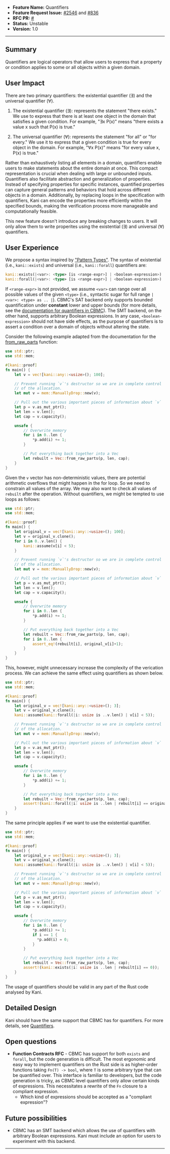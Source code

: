 - **Feature Name:** Quantifiers
- **Feature Request Issue:** [#2546](https://github.com/model-checking/kani/issues/2546) and [#836](https://github.com/model-checking/kani/issues/836)
- **RFC PR:** [#](https://github.com/model-checking/kani/pull/)
- **Status:** Unstable
- **Version:** 1.0

-------------------

## Summary

Quantifiers are logical operators that allow users to express that a property or condition applies to some or all objects within a given domain.

## User Impact

There are two primary quantifiers: the existential quantifier (∃) and the universal quantifier (∀).

1. The existential quantifier (∃): represents the statement "there exists." We use to express that there is at least one object in the domain that satisfies a given condition. For example, "∃x P(x)" means "there exists a value x such that P(x) is true."

2. The universal quantifier (∀): represents the statement "for all" or "for every." We use it to express that a given condition is true for every object in the domain. For example, "∀x P(x)" means "for every value x, P(x) is true."

Rather than exhaustively listing all elements in a domain, quantifiers enable users to make statements about the entire domain at once. This compact representation is crucial when dealing with large or unbounded inputs. Quantifiers also facilitate abstraction and generalization of properties. Instead of specifying properties for specific instances, quantified properties can capture general patterns and behaviors that hold across different objects in a domain. Additionally, by replacing loops in the specification with quantifiers, Kani can encode the properties more efficiently within the specified bounds, making the verification process more manageable and computationally feasible.

This new feature doesn't introduce any breaking changes to users. It will only allow them to write properites using the existential (∃) and universal (∀) quantifiers.

## User Experience

We propose a syntax inspired by ["Pattern Types"](https://github.com/rust-lang/rust/pull/120131). The syntax of existential (i.e., `kani::exists`) and universal (i.e., `kani::forall`) quantifiers are:

```rust
kani::exists(|<var>: <type> [is <range-expr>] | <boolean-expression>)
kani::forall(|<var>: <type> [is <range-expr>] | <boolean-expression>)
```

If `<range-expr>` is not provided, we assume `<var>` can range over all possible values of the given `<type>` (i.e., syntactic sugar for full range `|<var>: <type> as .. |`). CBMC's SAT backend only supports bounded quantification under **constant** lower and upper bounds (for more details, see the [documentation for quantifiers in CBMC](https://diffblue.github.io/cbmc/contracts-quantifiers.html)). The SMT backend, on the other hand, supports arbitrary Boolean expressions. In any case, `<boolean-expression>` should not have side effects, as the purpose of quantifiers is to assert a condition over a domain of objects without altering the state.

Consider the following example adapted from the documentation for the [from_raw_parts](https://doc.rust-lang.org/std/vec/struct.Vec.html#method.from_raw_parts) function:

```rust
use std::ptr;
use std::mem;

#[kani::proof]
fn main() {
    let v = vec![kani::any::<usize>(); 100];

    // Prevent running `v`'s destructor so we are in complete control
    // of the allocation.
    let mut v = mem::ManuallyDrop::new(v);

    // Pull out the various important pieces of information about `v`
    let p = v.as_mut_ptr();
    let len = v.len();
    let cap = v.capacity();

    unsafe {
        // Overwrite memory
        for i in 0..len {
            *p.add(i) += 1;
        }

        // Put everything back together into a Vec
        let rebuilt = Vec::from_raw_parts(p, len, cap);
    }
}
```

Given the `v` vector has non-deterministic values, there are potential arithmetic overflows that might happen in the for loop. So we need to constrain all values of the array. We may also want to check all values of `rebuilt` after the operation. Without quantifiers, we might be tempted to use loops as follows:

```rust
use std::ptr;
use std::mem;

#[kani::proof]
fn main() {
    let original_v = vec![kani::any::<usize>(); 100];
    let v = original_v.clone();
    for i in 0..v.len() {
        kani::assume(v[i] < 5);
    }

    // Prevent running `v`'s destructor so we are in complete control
    // of the allocation.
    let mut v = mem::ManuallyDrop::new(v);

    // Pull out the various important pieces of information about `v`
    let p = v.as_mut_ptr();
    let len = v.len();
    let cap = v.capacity();

    unsafe {
        // Overwrite memory
        for i in 0..len {
            *p.add(i) += 1;
        }

        // Put everything back together into a Vec
        let rebuilt = Vec::from_raw_parts(p, len, cap);
        for i in 0..len {
            assert_eq!(rebuilt[i], original_v[i]+1);
        }
    }
}
```

This, however, might unnecessary increase the complexity of the verication process. We can achieve the same effect using quantifiers as shown below.

```rust
use std::ptr;
use std::mem;

#[kani::proof]
fn main() {
    let original_v = vec![kani::any::<usize>(); 3];
    let v = original_v.clone();
    kani::assume(kani::forall(|i: usize is ..v.len() | v[i] < 5));

    // Prevent running `v`'s destructor so we are in complete control
    // of the allocation.
    let mut v = mem::ManuallyDrop::new(v);

    // Pull out the various important pieces of information about `v`
    let p = v.as_mut_ptr();
    let len = v.len();
    let cap = v.capacity();

    unsafe {
        // Overwrite memory
        for i in 0..len {
            *p.add(i) += 1;
        }

        // Put everything back together into a Vec
        let rebuilt = Vec::from_raw_parts(p, len, cap);
        assert!(kani::forall(|i: usize is ..len | rebuilt[i] == original_v[i]+1));
    }
}
```

The same principle applies if we want to use the existential quantifier.

```rust
use std::ptr;
use std::mem;

#[kani::proof]
fn main() {
    let original_v = vec![kani::any::<usize>(); 3];
    let v = original_v.clone();
    kani::assume(kani::forall(|i: usize is ..v.len() | v[i] < 5));

    // Prevent running `v`'s destructor so we are in complete control
    // of the allocation.
    let mut v = mem::ManuallyDrop::new(v);

    // Pull out the various important pieces of information about `v`
    let p = v.as_mut_ptr();
    let len = v.len();
    let cap = v.capacity();

    unsafe {
        // Overwrite memory
        for i in 0..len {
            *p.add(i) += 1;
            if i == 1 {
              *p.add(i) = 0;
            }
        }

        // Put everything back together into a Vec
        let rebuilt = Vec::from_raw_parts(p, len, cap);
        assert!(kani::exists(|i: usize is ..len | rebuilt[i] == 0));
    }
}
```

The usage of quantifiers should be valid in any part of the Rust code analysed by Kani.

## Detailed Design

<!-- For the implementors or the hackers -->

Kani should have the same support that CBMC has for quantifiers. For more details, see [Quantifiers](https://github.com/diffblue/cbmc/blob/0a69a64e4481473d62496f9975730d24f194884a/doc/cprover-manual/contracts-quantifiers.md).


## Open questions

<!-- For Developers -->
- **Function Contracts RFC** - CBMC has support for both `exists` and `forall`, but the
  code generation is difficult. The most ergonomic and easy way to implement
  quantifiers on the Rust side is as higher-order functions taking `Fn(T) ->
  bool`, where `T` is some arbitrary type that can be quantified over. This
  interface is familiar to developers, but the code generation is tricky, as
  CBMC level quantifiers only allow certain kinds of expressions. This
  necessitates a rewrite of the `Fn` closure to a compliant expression.
    - Which kind of expressions should be accepted as a "compliant expression"? 


## Future possibilities

<!-- For Developers -->
- CBMC has an SMT backend which allows the use of quantifiers with arbitrary Boolean expressions. Kani must include an option for users to experiment with this backend.

---
